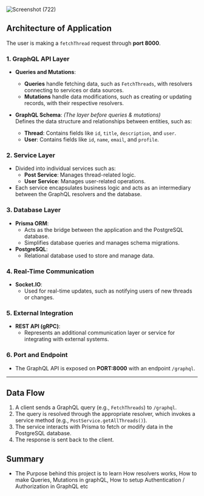 ![Screenshot (722)](https://github.com/user-attachments/assets/cbbef831-7459-4ca5-9edb-4436777af134)
## **Architecture of Application**

The user is making a `fetchThread` request through **port 8000**.

### **1. GraphQL API Layer**
- **Queries and Mutations**:
  - **Queries** handle fetching data, such as `FetchThreads`, with resolvers connecting to services or data sources.
  - **Mutations** handle data modifications, such as creating or updating records, with their respective resolvers.

- **GraphQL Schema**: *(The layer before queries & mutations)*  
  Defines the data structure and relationships between entities, such as:
  - **Thread**: Contains fields like `id`, `title`, `description`, and `user`.
  - **User**: Contains fields like `id`, `name`, `email`, and `profile`.

### **2. Service Layer**
- Divided into individual services such as:
  - **Post Service**: Manages thread-related logic.
  - **User Service**: Manages user-related operations.
- Each service encapsulates business logic and acts as an intermediary between the GraphQL resolvers and the database.

### **3. Database Layer**
- **Prisma ORM**:
  - Acts as the bridge between the application and the PostgreSQL database.
  - Simplifies database queries and manages schema migrations.
- **PostgreSQL**:
  - Relational database used to store and manage data.

### **4. Real-Time Communication**
- **Socket.IO**:
  - Used for real-time updates, such as notifying users of new threads or changes.

### **5. External Integration**
- **REST API (gRPC)**:
  - Represents an additional communication layer or service for integrating with external systems.

### **6. Port and Endpoint**
- The GraphQL API is exposed on **PORT:8000** with an endpoint `/graphql`.

---

## **Data Flow**
1. A client sends a GraphQL query (e.g., `FetchThreads`) to `/graphql`.
2. The query is resolved through the appropriate resolver, which invokes a service method (e.g., `PostService.getAllThreads()`).
3. The service interacts with Prisma to fetch or modify data in the PostgreSQL database.
4. The response is sent back to the client.


## **Summary**
 - The Purpose behind this project is to learn How resolvers works, How to make Queries, Mutations in graphQL, How to setup Authentication / Authorization in GraphQL etc
